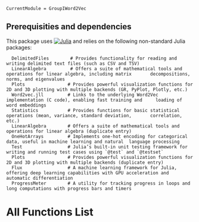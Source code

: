 ```@meta
CurrentModule = GroupIWord2Vec
```
## Prerequisities and dependencies
This package uses [![Julia](https://img.shields.io/badge/Julia-v1.10-blue)](https://julialang.org/downloads/) and relies on the following non-standard Julia packages:

      DelimitedFiles        # Provides functionality for reading and writing delimited text files (such as CSV and TSV)
      LinearAlgebra         # Offers a suite of mathematical tools and operations for linear algebra, including matrix       decompositions, norms, and eigenvalues
      Plots                # Provides powerful visualization functions for 2D and 3D plotting with multiple backends (GR, PyPlot, Plotly, etc.)
      Word2vec.jll         # Links to the underlying Word2Vec implementation (C code), enabling fast training and     loading of word embeddings
      Statistics           # Provides functions for basic statistical operations (mean, variance, standard deviation,       correlation, etc.)
      LinearAlgebra        # Offers a suite of mathematical tools and operations for linear algebra (duplicate entry)
      OneHotArrays         # Implements one-hot encoding for categorical data, useful in machine learning and natural  language processing
      Test                 # Julia’s built-in unit testing framework for writing and running test cases using `@test` and `@testset`
      Plots                # Provides powerful visualization functions for 2D and 3D plotting with multiple backends (duplicate entry)
      Flux                 # A machine learning framework for Julia, offering deep learning capabilities with GPU acceleration and automatic differentiation
      ProgressMeter        # A utility for tracking progress in loops and long computations with progress bars and timers


# All Functions List

```@index
```
